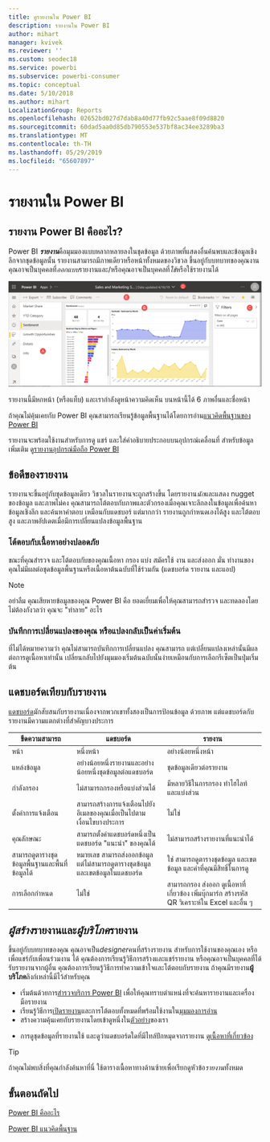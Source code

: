 ```yaml
---
title: ดูรายงานใน Power BI
description: รายงานใน Power BI
author: mihart
manager: kvivek
ms.reviewer: ''
ms.custom: seodec18
ms.service: powerbi
ms.subservice: powerbi-consumer
ms.topic: conceptual
ms.date: 5/10/2018
ms.author: mihart
LocalizationGroup: Reports
ms.openlocfilehash: 02652bd027d7dab8a40d77fb92c5aae8f09d8820
ms.sourcegitcommit: 60dad5aa0d85db790553e537bf8ac34ee3289ba3
ms.translationtype: MT
ms.contentlocale: th-TH
ms.lasthandoff: 05/29/2019
ms.locfileid: "65607897"
---
```

# <a name="reports-in-power-bi"></a>รายงานใน Power BI
## <a name="what-is-a-power-bi-report"></a>รายงาน Power BI คืออะไร?
Power BI ***รายงาน***คือมุมมองแบบหลากหลายลงในชุดข้อมูล ด้วยภาพที่แสดงอื่นค้นพบและข้อมูลเชิงลึกจากชุดข้อมูลนั้น  รายงานสามารถมีภาพเดียวหรือหน้าทั้งหมดของวิชวล ขึ้นอยู่กับบทบาทของคุณงาน คุณอาจเป็นบุคคลที่*ออกแบบ*รายงานและ/หรือคุณอาจเป็นบุคคลที่*ใช้*หรือใช้รายงานได้

![หน้ารายงาน](./media/end-user-reports/power-bi-report.png)

รายงานนี้มีหกหน้า (หรือแท็บ) และเรากำลังดูหน้าความคิดเห็น บนหน้านี้ได้ 6 ภาพอื่นและชื่อหน้า  

ถ้าคุณไม่คุ้นเคยกับ Power BI คุณสามารถเรียนรู้ข้อมูลพื้นฐานได้โดยการอ่าน[แนวคิดพื้นฐานของ Power BI](end-user-basic-concepts.md)

รายงานจะพร้อมใช้งานสำหรับการดู แชร์ และใส่คำอธิบายประกอบบนอุปกรณ์เคลื่อนที่ สำหรับข้อมูลเพิ่มเติม ดู[รายงานอุปกรณ์มือถือ Power BI](mobile/mobile-reports-in-the-mobile-apps.md)

## <a name="advantages-of-reports"></a>ข้อดีของรายงาน
รายงานจะขึ้นอยู่กับชุดข้อมูลเดียว วิชวลในรายงานจะถูกสร้างขึ้น โดยรายงาน*นัก*และแสดง nugget ของข้อมูล และภาพไม่คง คุณสามารถโต้ตอบกับภาพและตัวกรองเมื่อคุณเจาะลึกลงในข้อมูลเพื่อค้นหาข้อมูลเชิงลึก และค้นหาคำตอบ เหมือนกับแดชบอร์ แต่มากกว่า รายงานถูกกำหนดเองได้สูง และโต้ตอบสูง และภาพอัปเดตเมื่อมีการเปลี่ยนแปลงข้อมูลพื้นฐาน

### <a name="safely-interact-with-content"></a>โต้ตอบกับเนื้อหาอย่างปลอดภัย
ขณะที่คุณสำรวจ และโต้ตอบกับของคุณเนื้อหา กรอง แบ่ง สมัครใช้ งาน และส่งออก มั่น ทำงานของคุณไม่มีผลต่อชุดข้อมูลพื้นฐานหรือเนื้อหาต้นฉบับที่ใช้ร่วมกัน (แดชบอร์ด รายงาน และแอป)
 
> [!NOTE]
> อย่าลืม คุณเสียหายข้อมูลของคุณ Power BI คือ ยอดเยี่ยมเพื่อให้คุณสามารถสำรวจ และทดลองโดยไม่ต้องกังวลว่า คุณจะ "ทำลาย" อะไร

### <a name="save-your-changes-or-revert-to-the-default-settings"></a>บันทึกการเปลี่ยนแปลงของคุณ หรือแปลงกลับเป็นค่าเริ่มต้น
ที่ไม่ได้หมายความว่า คุณไม่สามารถบันทึกการเปลี่ยนแปลง คุณสามารถ แต่เปลี่ยนแปลงเหล่านั้นมีผลต่อการดูเนื้อหาเท่านั้น เปลี่ยนกลับไปยังมุมมองเริ่มต้นฉบับนั้นง่ายเหมือนกับการเลือกรีเซ็ตเป็นปุ่มเริ่มต้น

## <a name="dashboards-versus-reports"></a>แดชบอร์ดเทียบกับรายงาน
[แดชบอร์ด](end-user-dashboards.md)มักสับสนกับรายงานเนื่องจากพวกเขาทั้งสองเป็นการป้อนข้อมูล ด้วยภาพ แต่แดชบอร์ดกับรายงานมีความแตกต่างที่สำคัญบางประการ  

| **ขีดความสามารถ** | **แดชบอร์ด** | **รายงาน** |
| --- | --- | --- |
| หน้า |หนึ่งหน้า |อย่างน้อยหนึ่งหน้า |
| แหล่งข้อมูล |อย่างน้อยหนึ่งรายงานและอย่างน้อยหนึ่งชุดข้อมูลต่อแดชบอร์ด |ชุดข้อมูลเดียวต่อรายงาน |
| กำลังกรอง |ไม่สามารถกรองหรือแบ่งส่วนได้ |มีหลายวิธีในการกรอง ทำไฮไลท์ และแบ่งส่วน |
| ตั้งค่าการแจ้งเตือน |สามารถสร้างการแจ้งเตือนไปยังอีเมลของคุณเมื่อเป็นไปตามเงื่อนไขบางประการ |ไม่ใช่ |
| คุณลักษณะ |สามารถตั้งค่าแดชบอร์ดหนึ่งเป็นแดชบอร์ด "แนะนำ" ของคุณได้ |ไม่สามารถสร้างรายงานที่แนะนำได้ |
| สามารถดูตารางชุดข้อมูลพื้นฐานและพื้นที่ข้อมูลได้ |หมายเลข สามารถส่งออกข้อมูล แต่ไม่สามารถดูตารางชุดข้อมูลและเขตข้อมูลในแดชบอร์ด |ใช่ สามารถดูตารางชุดข้อมูล และเขตข้อมูล และค่าที่คุณมีสิทธิ์ในการดู |
| การเลือกกำหนด |ไม่ใช่  |สามารถกรอง ส่งออก ดูเนื้อหาที่เกี่ยวข้อง เพิ่มบุ๊กมาร์ก สร้างรหัส QR วิเคราะห์ใน Excel และอื่น ๆ   |

<!--| Available in Power BI Desktop |No |Yes, can create and view reports in Desktop |
| Pinning |Can pin existing visuals (tiles) only from current dashboard to your other dashboards |Can pin visuals (as tiles) to any of your dashboards. Can pin entire report pages to any of your dashboards. | -->

## <a name="report-creators-and-report-consumers"></a>***ผู้สร้าง***รายงานและ***ผู้บริโภค***รายงาน
ขึ้นอยู่กับบทบาทของคุณ คุณอาจเป็น*designer*คนที่สร้างรายงาน สำหรับการใช้งานของคุณเอง หรือ เพื่อแชร์กับเพื่อนร่วมงาน ได้ คุณต้องการเรียนรู้วิธีการสร้างและแชร์รายงาน หรือคุณอาจเป็นบุคคลที่ได้รับรายงานจากผู้อื่น คุณต้องการเรียนรู้วิธีการทำความเข้าใจและโต้ตอบกับรายงาน ถ้าคุณมีรายงาน**ผู้บริโภค**ลิงก์เหล่านี้มีไว้สำหรับคุณ 

* เริ่มต้นด้วยการ[สำรวจบริการ Power BI](end-user-basic-concepts.md) เพื่อให้คุณทราบตำแหน่งที่จะค้นหารายงานและเครื่องมือรายงาน
* เรียนรู้วิธีการ[เปิดรายงาน](end-user-report-open.md)และการโต้ตอบทั้งหมดที่พร้อมใช้งานใน[มุมมองการอ่าน](end-user-reading-view.md)
* สร้างความคุ้นเคยกับรายงานโดยเข้าดูหนึ่งใน[ตัวอย่าง](../sample-tutorial-connect-to-the-samples.md)ของเรา  
<!--* Don't need the report any more? You can [remove it](../service-delete.md).-->
* การดูชุดข้อมูลที่รายงานใช้ และดูว่าแดชบอร์ดใดที่มีไทล์ปักหมุดจากรายงาน [ดูเนื้อหาที่เกี่ยวข้อง](end-user-related.md)

> [!TIP]
> ถ้าคุณไม่พบสิ่งที่คุณกำลังค้นหาที่นี่ ใช้ตารางเนื้อหาทางด้านซ้ายเพื่อเรียกดูหัวข้อ*รายงาน*ทั้งหมด
> 
> 

## <a name="next-steps"></a>ขั้นตอนถัดไป
[Power BI คืออะไร](../power-bi-overview.md) 

[Power BI แนวคิดพื้นฐาน](end-user-basic-concepts.md)


